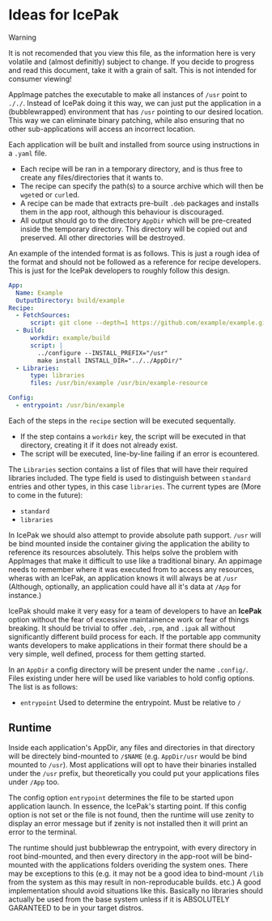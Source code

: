 # Ideas for IcePak

> [!WARNING]
> It is not recomended that you view this file, as the information here is very volatile and (almost definitly) subject to change. If you decide to progress and read this document, take it with a grain of salt. This is not intended for consumer viewing!

AppImage patches the executable to make all instances of `/usr` point to `././`. Instead of IcePak doing it this way, we can just put the application in a (bubblewrapped) environment that has `/usr` pointing to our desired location. This way we can eliminate binary patching, while also ensuring that no other sub-applications will access an incorrect location.

Each application will be built and installed from source using instructions in a `.yaml` file.
 - Each recipe will be ran in a temporary directory, and is thus free to create any files/directories that it wants to.
 - The recipe can specify the path(s) to a source archive which will then be `wget`ed or `curl`ed.
 - A recipe can be made that extracts pre-built `.deb` packages and installs them in the app root, although this behaviour is discouraged.
 - All output should go to the directory `AppDir` which will be pre-created inside the temporary directory. This directory will be copied out and preserved. All other directories will be destroyed.

An example of the intended format is as follows. This is just a rough idea of the format and should not be followed as a reference for recipe developers. This is just for the IcePak developers to roughly follow this design.

```yaml
App:
  Name: Example
  OutputDirectory: build/example
Recipe:
  - FetchSources:
      script: git clone --depth=1 https://github.com/example/example.git
  - Build:
      workdir: example/build
      script: |
        ../configure --INSTALL_PREFIX="/usr"
        make install INSTALL_DIR="../../AppDir/"
  - Libraries:
      type: libraries
      files: /usr/bin/example /usr/bin/example-resource

Config:
  - entrypoint: /usr/bin/example
```

Each of the steps in the `recipe` section will be executed sequentally.
 - If the step contains a `workdir` key, the script will be executed in that directory,
  creating it if it does not already exist.
 - The script will be executed, line-by-line failing if an error is ecountered.

The `Libraries` section contains a list of files that will have their required libraries included.
The type field is used to distinguish between `standard` entries and other types, in this case `libraries`. The current types are (More to come in the future):
 - `standard`
 - `libraries`

In IcePak we should also attempt to provide absolute path support. `/usr` will be bind mounted inside the container giving the application the ability to reference its resources absolutely.
This helps solve the problem with AppImages that make it difficult to use like a traditional binary. An appimage needs to remember where it was executed from to access any resources, wheras with an IcePak, an application knows it will always be at `/usr` (Although, optionally, an application could have all it's data at `/App` for instance.)

IcePak should make it very easy for a team of developers to have an **IcePak** option without the fear of excessive maintainence work or fear of things breaking. It should be trivial to offer `.deb`, `.rpm`, and `.ipak` all without significantly different build process for each. If the portable app community wants developers to make applications in their format there should be a very simple, well defined, process for them getting started.

In an `AppDir` a config directory will be present under the name `.config/`. Files existing under here will be used like variables to hold config options. The list is as follows:
 - `entrypoint` Used to determine the entrypoint. Must be relative to `/`

## Runtime

Inside each application's AppDir, any files and directories in that directory will be directely bind-mounted to `/$NAME` (e.g. `AppDir/usr` would be bind mounted to `/usr`). Most applications will opt to have their binaries installed under the `/usr` prefix, but theoretically you could put your applications files under `/App` too.

The config option `entrypoint` determines the file to be started upon application launch. In essence, the IcePak's starting point. If this config option is not set or the file is not found, then the runtime will use zenity to display an error message but if zenity is not installed then it will print an error to the terminal.

The runtime should just bubblewrap the entrypoint, with every directory in root bind-mounted, and then every directory in the app-root will be bind-mounted with the applications folders overiding the system ones. There may be exceptions to this (e.g. it may not be a good idea to bind-mount `/lib` from the system as this may result in non-reproducable builds. etc.) A good implementation should avoid situations like this. Basically no libraries should actually be used from the base system unless if it is ABSOLUTELY GARANTEED to be in your target distros.